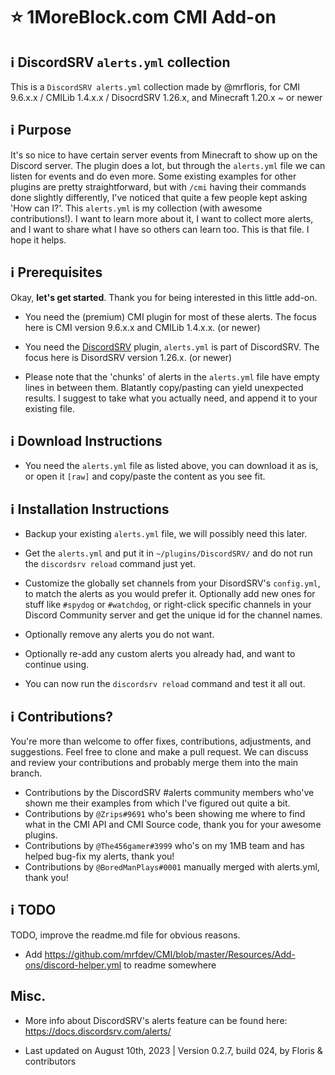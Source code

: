 # :star: 1MoreBlock.com CMI Add-on

## <g-emoji class="g-emoji" alias="information_source" fallback-src="https://github.githubassets.com/images/icons/emoji/unicode/2139.png">ℹ️</g-emoji> DiscordSRV `alerts.yml` collection

This is a `DiscordSRV alerts.yml` collection made by @mrfloris, for CMI 9.6.x.x / CMILib 1.4.x.x / DisocrdSRV 1.26.x, and Minecraft 1.20.x ~ or newer

## <g-emoji class="g-emoji" alias="information_source" fallback-src="https://github.githubassets.com/images/icons/emoji/unicode/2139.png">ℹ️</g-emoji> Purpose

It's so nice to have certain server events from Minecraft to show up on the Discord server. The plugin does a lot, but through the `alerts.yml` file we can listen for events and do even more. Some existing examples for other plugins are pretty straightforward, but with `/cmi` having their commands done slightly differently, I've noticed that quite a few people kept asking 'How can I?'. This `alerts.yml` is my collection (with awesome contributions!). I want to learn more about it, I want to collect more alerts, and I want to share what I have so others can learn too. This is that file. I hope it helps.

## <g-emoji class="g-emoji" alias="information_source" fallback-src="https://github.githubassets.com/images/icons/emoji/unicode/2139.png">ℹ️</g-emoji> Prerequisites

Okay, **let's get started**. Thank you for being interested in this little add-on.

- You need the (premium) CMI plugin for most of these alerts. The focus here is CMI version 9.6.x.x and CMILib 1.4.x.x. (or newer)

- You need the [DiscordSRV](https://github.com/DiscordSRV/DiscordSRV) plugin, `alerts.yml` is part of DiscordSRV. The focus here is DisordSRV version 1.26.x. (or newer)

- Please note that the 'chunks' of alerts in the `alerts.yml` file have empty lines in between them. Blatantly copy/pasting can yield unexpected results. I suggest to take what you actually need, and append it to your existing file.

## <g-emoji class="g-emoji" alias="information_source" fallback-src="https://github.githubassets.com/images/icons/emoji/unicode/2139.png">ℹ️</g-emoji> Download Instructions

- You need the `alerts.yml` file as listed above, you can download it as is, or open it `[raw]` and copy/paste the content as you see fit.

## <g-emoji class="g-emoji" alias="information_source" fallback-src="https://github.githubassets.com/images/icons/emoji/unicode/2139.png">ℹ️</g-emoji> Installation Instructions

- Backup your existing `alerts.yml` file, we will possibly need this later.

- Get the `alerts.yml` and put it in `~/plugins/DiscordSRV/` and do not run the `discordsrv reload` command just yet.

- Customize the globally set channels from your DisordSRV's `config.yml`, to match the alerts as you would prefer it. Optionally add new ones for stuff like `#spydog` or `#watchdog`, or right-click specific channels in your Discord Community server and get the unique id for the channel names. 

- Optionally remove any alerts you do not want.

- Optionally re-add any custom alerts you already had, and want to continue using. 

- You can now run the `discordsrv reload` command and test it all out.

## <g-emoji class="g-emoji" alias="information_source" fallback-src="https://github.githubassets.com/images/icons/emoji/unicode/2139.png">ℹ️</g-emoji> Contributions?

You're more than welcome to offer fixes, contributions, adjustments, and suggestions. Feel free to clone and make a pull request. We can discuss and review your contributions and probably merge them into the main branch.

- Contributions by the DiscordSRV #alerts community members who've shown me their examples from which I've figured out quite a bit.
- Contributions by `@Zrips#9691` who's been showing me where to find what in the CMI API and CMI Source code, thank you for your awesome plugins.
- Contributions by `@The456gamer#3999` who's on my 1MB team and has helped bug-fix my alerts, thank you!
- Contributions by `@BoredManPlays#0001` manually merged with alerts.yml, thank you!

## <g-emoji class="g-emoji" alias="information_source" fallback-src="https://github.githubassets.com/images/icons/emoji/unicode/2139.png">ℹ️</g-emoji> TODO

TODO, improve the readme.md file for obvious reasons.

- Add <https://github.com/mrfdev/CMI/blob/master/Resources/Add-ons/discord-helper.yml> to readme somewhere

## Misc.

-  More info about DiscordSRV's alerts feature can be found here: <https://docs.discordsrv.com/alerts/>

- Last updated on August 10th, 2023 | Version 0.2.7, build 024, by Floris & contributors
